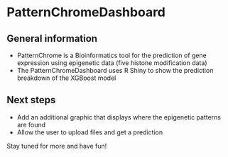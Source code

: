 # PatternChromeDashboard

## General information
* PatternChrome is a Bioinformatics tool for the prediction of gene expression using epigenetic data (five histone modification data)
* The PatternChromeDashboard uses R Shiny to show the prediction breakdown of the XGBoost model

## Next steps
* Add an additional graphic that displays where the epigenetic patterns are found
* Allow the user to upload files and get a prediction

Stay tuned for more and have fun!
